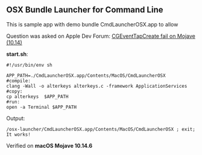 ## OSX Bundle Launcher for Command Line

This is sample app with demo bundle CmdLauncherOSX.app to allow

Question was asked on Apple Dev Forum: [CGEventTapCreate fail on Mojave (10.14)](https://developer.apple.com/forums/thread/109283)

**start.sh**:

    #!/usr/bin/env sh

    APP_PATH=./CmdLauncherOSX.app/Contents/MacOS/CmdLauncherOSX
    #compile:
    clang -Wall -o alterkeys alterkeys.c -framework ApplicationServices
    #copy:
    cp alterkeys  $APP_PATH
    #run:
    open -a Terminal $APP_PATH 

Output:

    /osx-launcher/CmdLauncherOSX.app/Contents/MacOS/CmdLauncherOSX ; exit;
    It works!

Verified on **macOS Mojave 10.14.6**
